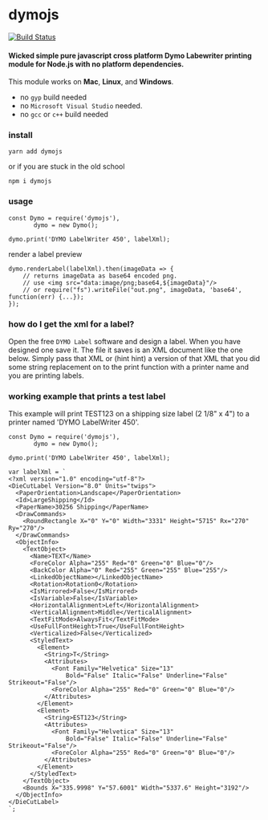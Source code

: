 # dymojs

[![Build Status](https://travis-ci.org/dsandor/dymojs.svg?branch=master)](https://travis-ci.org/dsandor/dymojs)

#### Wicked simple pure javascript cross platform Dymo Labewriter printing module for Node.js with no platform dependencies.

This module works on **Mac**, **Linux**, and **Windows**.
 
 - no `gyp` build needed
 - no `Microsoft Visual Studio` needed.
 - no `gcc` or `c++` build needed 

### install

```
yarn add dymojs
```

or if you are stuck in the old school

```
npm i dymojs
```

### usage

```
const Dymo = require('dymojs'),
	   dymo = new Dymo();

dymo.print('DYMO LabelWriter 450', labelXml);
```

render a label preview

```
dymo.renderLabel(labelXml).then(imageData => {
	// returns imageData as base64 encoded png.
	// use <img src="data:image/png;base64,${imageData}"/>
	// or require("fs").writeFile("out.png", imageData, 'base64', function(err) {...});
});
```

### how do I get the xml for a label?
Open the free `DYMO Label` software and design a label.  When you have designed one save it.  The file it saves is an XML document like the one below.  Simply pass that XML or (hint hint) a version of that XML that you did some string replacement on to the print function with a printer name and you are printing labels.

### working example that prints a test label
This example will print TEST123 on a shipping size label (2 1/8" x 4") to a printer named 'DYMO LabelWriter 450'. 

```
const Dymo = require('dymojs'),
	   dymo = new Dymo();

dymo.print('DYMO LabelWriter 450', labelXml);

var labelXml = `
<?xml version="1.0" encoding="utf-8"?>
<DieCutLabel Version="8.0" Units="twips">
  <PaperOrientation>Landscape</PaperOrientation>
  <Id>LargeShipping</Id>
  <PaperName>30256 Shipping</PaperName>
  <DrawCommands>
    <RoundRectangle X="0" Y="0" Width="3331" Height="5715" Rx="270" Ry="270"/>
  </DrawCommands>
  <ObjectInfo>
    <TextObject>
      <Name>TEXT</Name>
      <ForeColor Alpha="255" Red="0" Green="0" Blue="0"/>
      <BackColor Alpha="0" Red="255" Green="255" Blue="255"/>
      <LinkedObjectName></LinkedObjectName>
      <Rotation>Rotation0</Rotation>
      <IsMirrored>False</IsMirrored>
      <IsVariable>False</IsVariable>
      <HorizontalAlignment>Left</HorizontalAlignment>
      <VerticalAlignment>Middle</VerticalAlignment>
      <TextFitMode>AlwaysFit</TextFitMode>
      <UseFullFontHeight>True</UseFullFontHeight>
      <Verticalized>False</Verticalized>
      <StyledText>
        <Element>
          <String>T</String>
          <Attributes>
            <Font Family="Helvetica" Size="13" 
            	Bold="False" Italic="False" Underline="False" Strikeout="False"/>
            <ForeColor Alpha="255" Red="0" Green="0" Blue="0"/>
          </Attributes>
        </Element>
        <Element>
          <String>EST123</String>
          <Attributes>
            <Font Family="Helvetica" Size="13" 
            	Bold="False" Italic="False" Underline="False" Strikeout="False"/>
            <ForeColor Alpha="255" Red="0" Green="0" Blue="0"/>
          </Attributes>
        </Element>
      </StyledText>
    </TextObject>
    <Bounds X="335.9998" Y="57.6001" Width="5337.6" Height="3192"/>
  </ObjectInfo>
</DieCutLabel>
`;
```
										
